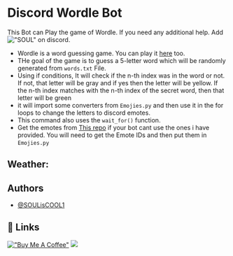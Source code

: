 
# Discord Wordle Bot

This Bot can Play the game of Wordle. 
If you need any additional help. Add !["SOUL"](https://dcbadge.vercel.app/api/shield/801058284106678273?style=flat) on discord.

* Wordle is a word guessing game. You can play it [here](https://www.nytimes.com/games/wordle/index.html) too.
* THe goal of the game is to guess a 5-letter word which will be randomly generated from `words.txt` File.
* Using if conditions, It will check if the n-th index was in the word or not. If not, that letter will be gray and if yes then the letter will be yellow. If the n-th index matches with the n-th index of the secret word, then that letter will be green
* it will import some converters from `Emojies.py` and then use it in the for loops to change the letters to discord emotes.
* This command also uses the `wait_for()` function.
* Get the emotes from [This repo](https://github.com/SOULwasTaken1/Discord-Wordle-bot) if your bot cant use the ones i have provided. You will need to get the Emote IDs and then put them in `Emojies.py`
  
## Weather:

## Authors

- [@SOULisCOOL1](https://www.github.com/SOULisCOOL1)


## 🔗 Links
[!["Buy Me A Coffee"](https://www.buymeacoffee.com/assets/img/custom_images/orange_img.png)](https://www.buymeacoffee.com/soulvoid)
![](https://dcbadge.vercel.app/api/shield/971753818389905418?bot=true)



